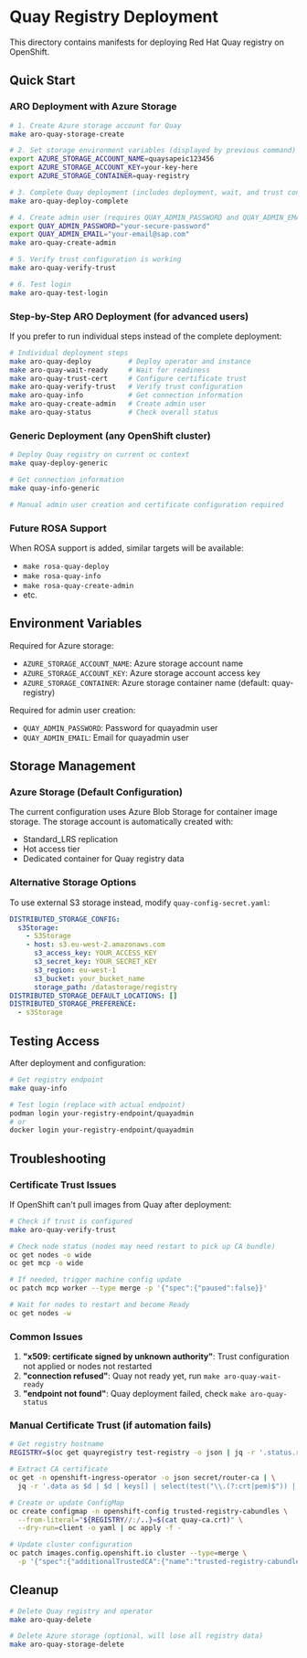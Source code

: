 # Quay Registry Deployment

This directory contains manifests for deploying Red Hat Quay registry on OpenShift.

## Quick Start

### ARO Deployment with Azure Storage
```bash
# 1. Create Azure storage account for Quay
make aro-quay-storage-create

# 2. Set storage environment variables (displayed by previous command)
export AZURE_STORAGE_ACCOUNT_NAME=quaysapeic123456
export AZURE_STORAGE_ACCOUNT_KEY=your-key-here
export AZURE_STORAGE_CONTAINER=quay-registry

# 3. Complete Quay deployment (includes deployment, wait, and trust configuration)
make aro-quay-deploy-complete

# 4. Create admin user (requires QUAY_ADMIN_PASSWORD and QUAY_ADMIN_EMAIL environment variables)
export QUAY_ADMIN_PASSWORD="your-secure-password"
export QUAY_ADMIN_EMAIL="your-email@sap.com"
make aro-quay-create-admin

# 5. Verify trust configuration is working
make aro-quay-verify-trust

# 6. Test login
make aro-quay-test-login
```

### Step-by-Step ARO Deployment (for advanced users)
If you prefer to run individual steps instead of the complete deployment:

```bash
# Individual deployment steps
make aro-quay-deploy         # Deploy operator and instance
make aro-quay-wait-ready     # Wait for readiness
make aro-quay-trust-cert     # Configure certificate trust
make aro-quay-verify-trust   # Verify trust configuration
make aro-quay-info           # Get connection information
make aro-quay-create-admin   # Create admin user
make aro-quay-status         # Check overall status
```

### Generic Deployment (any OpenShift cluster)
```bash
# Deploy Quay registry on current oc context
make quay-deploy-generic

# Get connection information
make quay-info-generic

# Manual admin user creation and certificate configuration required
```

### Future ROSA Support
When ROSA support is added, similar targets will be available:
- `make rosa-quay-deploy`
- `make rosa-quay-info`
- `make rosa-quay-create-admin`
- etc.

## Environment Variables

Required for Azure storage:
- `AZURE_STORAGE_ACCOUNT_NAME`: Azure storage account name
- `AZURE_STORAGE_ACCOUNT_KEY`: Azure storage account access key  
- `AZURE_STORAGE_CONTAINER`: Azure storage container name (default: quay-registry)

Required for admin user creation:
- `QUAY_ADMIN_PASSWORD`: Password for quayadmin user
- `QUAY_ADMIN_EMAIL`: Email for quayadmin user

## Storage Management

### Azure Storage (Default Configuration)
The current configuration uses Azure Blob Storage for container image storage. The storage account is automatically created with:
- Standard_LRS replication
- Hot access tier  
- Dedicated container for Quay registry data

### Alternative Storage Options
To use external S3 storage instead, modify `quay-config-secret.yaml`:

```yaml
DISTRIBUTED_STORAGE_CONFIG:
  s3Storage:
    - S3Storage
    - host: s3.eu-west-2.amazonaws.com
      s3_access_key: YOUR_ACCESS_KEY
      s3_secret_key: YOUR_SECRET_KEY
      s3_region: eu-west-1
      s3_bucket: your_bucket_name
      storage_path: /datastorage/registry
DISTRIBUTED_STORAGE_DEFAULT_LOCATIONS: []
DISTRIBUTED_STORAGE_PREFERENCE:
  - s3Storage
```

## Testing Access

After deployment and configuration:

```bash
# Get registry endpoint
make quay-info

# Test login (replace with actual endpoint)
podman login your-registry-endpoint/quayadmin
# or
docker login your-registry-endpoint/quayadmin
```

## Troubleshooting

### Certificate Trust Issues
If OpenShift can't pull images from Quay after deployment:

```bash
# Check if trust is configured
make aro-quay-verify-trust

# Check node status (nodes may need restart to pick up CA bundle)
oc get nodes -o wide
oc get mcp -o wide

# If needed, trigger machine config update
oc patch mcp worker --type merge -p '{"spec":{"paused":false}}'

# Wait for nodes to restart and become Ready
oc get nodes -w
```

### Common Issues
1. **"x509: certificate signed by unknown authority"**: Trust configuration not applied or nodes not restarted
2. **"connection refused"**: Quay not ready yet, run `make aro-quay-wait-ready`
3. **"endpoint not found"**: Quay deployment failed, check `make aro-quay-status`

### Manual Certificate Trust (if automation fails)
```bash
# Get registry hostname
REGISTRY=$(oc get quayregistry test-registry -o json | jq -r '.status.registryEndpoint' | sed 's/^https:\/\///')

# Extract CA certificate
oc get -n openshift-ingress-operator -o json secret/router-ca | \
  jq -r '.data as $d | $d | keys[] | select(test("\\.(?:crt|pem)$")) | $d[.] | @base64d' > quay-ca.crt

# Create or update ConfigMap
oc create configmap -n openshift-config trusted-registry-cabundles \
  --from-literal="${REGISTRY//:/..}=$(cat quay-ca.crt)" \
  --dry-run=client -o yaml | oc apply -f -

# Update cluster configuration
oc patch images.config.openshift.io cluster --type=merge \
  -p '{"spec":{"additionalTrustedCA":{"name":"trusted-registry-cabundles"}}}'
```

## Cleanup

```bash
# Delete Quay registry and operator
make aro-quay-delete

# Delete Azure storage (optional, will lose all registry data)
make aro-quay-storage-delete
```